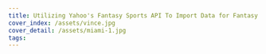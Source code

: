 ```yaml
---
title: Utilizing Yahoo's Fantasy Sports API To Import Data for Fantasy Football League
cover_index: /assets/vince.jpg
cover_detail: /assets/miami-1.jpg
tags:
---
```

